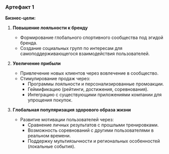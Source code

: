 ### Артефакт 1

**Бизнес-цели:**

1. **Повышение лояльности к бренду**
    - Формирование глобального спортивного сообщества под эгидой бренда.
    - Создание социальных групп по интересам для самоподдерживающегося взаимодействия пользователей.

2. **Увеличение прибыли**
    - Привлечение новых клиентов через вовлечение в сообщество.
    - Стимулирование продаж через:
        - Программы лояльности и персонализированные промоакции.
        - Геймификацию (рейтинги, достижения, соревнования).
        - Интеграцию с существующими приложениями компании для упрощения покупок.

3. **Глобальная популяризация здорового образа жизни**
    - Развитие мотивации пользователей через:
        - Сравнение личных результатов с прошлыми тренировками.
        - Возможность соревнований с другими пользователями в реальном времени.
        - Поддержку мультиязычности и региональных особенностей (локальные события).